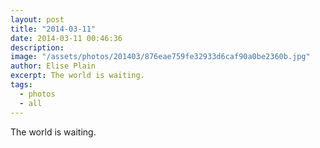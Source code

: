 ```yaml
---
layout: post
title: "2014-03-11"
date: 2014-03-11 00:46:36
description: 
image: "/assets/photos/201403/876eae759fe32933d6caf90a0be2360b.jpg"
author: Elise Plain
excerpt: The world is waiting.
tags: 
  - photos
  - all
---
```


The world is waiting.
<p></p>
